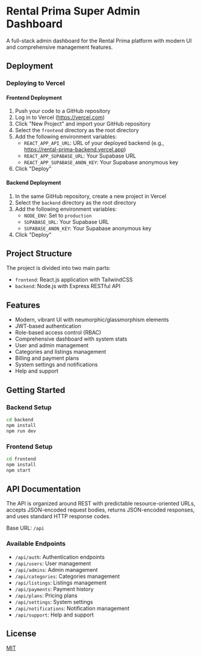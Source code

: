 # Rental Prima Super Admin Dashboard

A full-stack admin dashboard for the Rental Prima platform with modern UI and comprehensive management features.

## Deployment

### Deploying to Vercel

#### Frontend Deployment
1. Push your code to a GitHub repository
2. Log in to Vercel (https://vercel.com)
3. Click "New Project" and import your GitHub repository
4. Select the `frontend` directory as the root directory
5. Add the following environment variables:
   - `REACT_APP_API_URL`: URL of your deployed backend (e.g., https://rental-prima-backend.vercel.app)
   - `REACT_APP_SUPABASE_URL`: Your Supabase URL
   - `REACT_APP_SUPABASE_ANON_KEY`: Your Supabase anonymous key
6. Click "Deploy"

#### Backend Deployment
1. In the same GitHub repository, create a new project in Vercel
2. Select the `backend` directory as the root directory
3. Add the following environment variables:
   - `NODE_ENV`: Set to `production`
   - `SUPABASE_URL`: Your Supabase URL
   - `SUPABASE_ANON_KEY`: Your Supabase anonymous key
4. Click "Deploy"

## Project Structure

The project is divided into two main parts:
- `frontend`: React.js application with TailwindCSS
- `backend`: Node.js with Express RESTful API

## Features

- Modern, vibrant UI with neumorphic/glassmorphism elements
- JWT-based authentication
- Role-based access control (RBAC)
- Comprehensive dashboard with system stats
- User and admin management
- Categories and listings management
- Billing and payment plans
- System settings and notifications
- Help and support

## Getting Started

### Backend Setup

```bash
cd backend
npm install
npm run dev
```

### Frontend Setup

```bash
cd frontend
npm install
npm start
```

## API Documentation

The API is organized around REST with predictable resource-oriented URLs, accepts JSON-encoded request bodies, returns JSON-encoded responses, and uses standard HTTP response codes.

Base URL: `/api`

### Available Endpoints

- `/api/auth`: Authentication endpoints
- `/api/users`: User management
- `/api/admins`: Admin management
- `/api/categories`: Categories management
- `/api/listings`: Listings management
- `/api/payments`: Payment history
- `/api/plans`: Pricing plans
- `/api/settings`: System settings
- `/api/notifications`: Notification management
- `/api/support`: Help and support

## License

[MIT](LICENSE)
